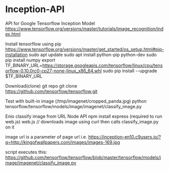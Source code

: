 # Inception-API
API for Google Tensorflow Inception Model
https://www.tensorflow.org/versions/master/tutorials/image_recognition/index.html

Install tensorflow using pip
https://www.tensorflow.org/versions/master/get_started/os_setup.html#pip-installation
sudo apt update
sudo apt install python-pip python-dev
sudo pip install numpy
export TF_BINARY_URL=https://storage.googleapis.com/tensorflow/linux/cpu/tensorflow-0.10.0rc0-cp27-none-linux_x86_64.whl
sudo pip install --upgrade $TF_BINARY_URL

Download(clone) git repo
git clone https://github.com/tensorflow/tensorflow.git

Test with built-in image (/tmp/imagenet/cropped_panda.jpg)
python tensorflow/tensorflow/models/image/imagenet/classify_image.py

Enio classify image from URL Node API
npm install express 
(required to run web.js)
web.js // downloads image using curl then calls classify_image.py on it

image url is a parameter of page url i.e.
https://inception-en10.c9users.io/?q=http://kingofwallpapers.com/images/images-169.jpg

script executes this:
https://github.com/tensorflow/tensorflow/blob/master/tensorflow/models/image/imagenet/classify_image.py